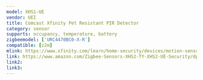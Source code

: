 ```yaml
---
model: XHS1-UE
vendor: UEI
title: Comcast Xfinity Pet Resistant PIR Detector
category: sensor
supports: occupancy, temperature, battery
zigbeemodel: ['URC4470BC0-X-R']
compatible: [z2m]
mlink: https://www.xfinity.com/learn/home-security/devices/motion-sensor
link: https://www.amazon.com/Zigbee-Sensors-XHS2-TY-XHS2-UE-Security/dp/B01N3CVD4L
link2: 
link3: 
---
```

